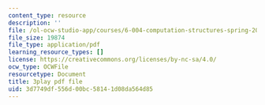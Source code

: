 ```yaml
---
content_type: resource
description: ''
file: /ol-ocw-studio-app/courses/6-004-computation-structures-spring-2017/3d7749df556d00bc58141d08da564d85_3KJeK-UUADA.pdf
file_size: 19874
file_type: application/pdf
learning_resource_types: []
license: https://creativecommons.org/licenses/by-nc-sa/4.0/
ocw_type: OCWFile
resourcetype: Document
title: 3play pdf file
uid: 3d7749df-556d-00bc-5814-1d08da564d85
---
```

